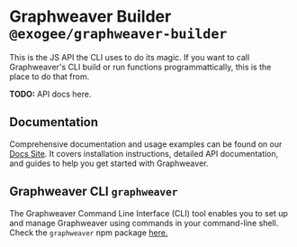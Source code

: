# Graphweaver Builder `@exogee/graphweaver-builder`

This is the JS API the CLI uses to do its magic. If you want to call Graphweaver's CLI build or run functions programmattically, this is the place to do that from.

**TODO:** API docs here.

## Documentation

Comprehensive documentation and usage examples can be found on our [Docs Site](https://graphweaver.com/docs). It covers installation instructions, detailed API documentation, and guides to help you get started with Graphweaver.

## Graphweaver CLI `graphweaver`
The Graphweaver Command Line Interface (CLI) tool enables you to set up and manage Graphweaver using commands in your command-line shell. Check the `graphweaver` npm package [here.](https://www.npmjs.com/package/graphweaver)